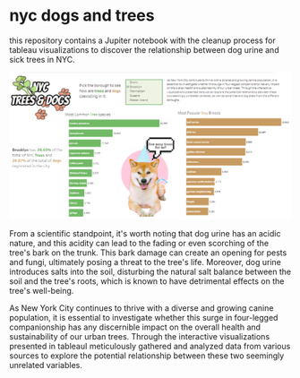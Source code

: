 # nyc dogs and trees
this repository contains a Jupiter notebook with the cleanup process for tableau visualizations to discover the relationship between dog urine and sick trees in NYC.

![TABLEAU IMAGE](https://github.com/nataliaxmoreno/nyc-dogs-and-trees/blob/main/visualization1.png)

From a scientific standpoint, it's worth noting that dog urine has an acidic nature, and this acidity can lead to the fading or even scorching of the tree's bark on the trunk. This bark damage can create an opening for pests and fungi, ultimately posing a threat to the tree's life. Moreover, dog urine introduces salts into the soil, disturbing the natural salt balance between the soil and the tree's roots, which is known to have detrimental effects on the tree's well-being.



As New York City continues to thrive with a diverse and growing canine population, it is essential to investigate whether this surge in four-legged companionship has any discernible impact on the overall health and sustainability of our urban trees. Through the interactive visualizations presented in tableauI meticulously gathered and analyzed data from various sources to explore the potential relationship between these two seemingly unrelated variables.
